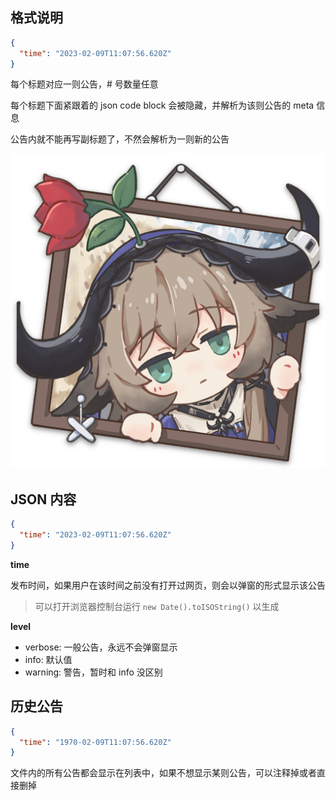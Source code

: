<!--
可以写注释，会过滤掉
TODO: 支持 HTML 标签
 -->

## 格式说明

```json
{
  "time": "2023-02-09T11:07:56.620Z"
}
```

每个标题对应一则公告，# 号数量任意

每个标题下面紧跟着的 json code block 会被隐藏，并解析为该则公告的 meta 信息

公告内就不能再写副标题了，不然会解析为一则新的公告

![](android-chrome-512x512.png)

## JSON 内容

```json
{
  "time": "2023-02-09T11:07:56.620Z"
}
```

**time**

发布时间，如果用户在该时间之前没有打开过网页，则会以弹窗的形式显示该公告

> 可以打开浏览器控制台运行 `new Date().toISOString()` 以生成

**level**

- verbose: 一般公告，永远不会弹窗显示
- info: 默认值
- warning: 警告，暂时和 info 没区别

## 历史公告

```json
{
  "time": "1970-02-09T11:07:56.620Z"
}
```

文件内的所有公告都会显示在列表中，如果不想显示某则公告，可以注释掉或者直接删掉

